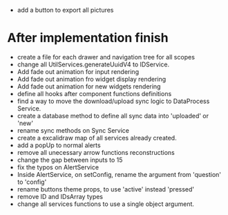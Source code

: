 - add a button to export all pictures

# After implementation finish
- create a file for each drawer and navigation tree for all scopes
- change all UtilServices.generateUuidV4 to IDService.
- Add fade out animation for input rendering
- Add fade out animation fro widget display rendering
- Add fade out animation for new widgets rendering
- define all hooks after component functions definitions
- find a way to move the download/upload sync logic to DataProcess Service.
- create a database method to define all sync data into 'uploaded' or 'new'
- rename sync methods on Sync Service
- create a excalidraw map of all services already created.
- add a popUp to normal alerts
- remove all unecessary arrow functions reconstructions
- change the gap between inputs to 15
- fix the typos on AlertService
- Inside AlertService, on setConfig, rename the argument from 'question' to 'config'
- rename buttons theme props, to use 'active' instead 'pressed'
- remove ID and IDsArray types
- change all services functions to use a single object argument.